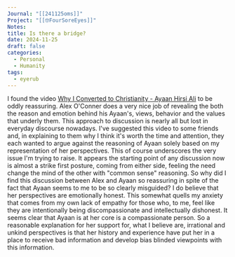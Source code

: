 ```yaml
---
Journal: "[[241125oms]]"
Project: "[[🤓FourSoreEyes]]"
Notes: 
title: Is there a bridge?
date: 2024-11-25
draft: false
categories:
  - Personal
  - Humanity
tags:
  - eyerub
---
```

I found the video [Why I Converted to Christianity - Ayaan Hirsi Ali](https://www.youtube.com/watch?v=rEXymLAqqIs) to be oddly reassuring. Alex O'Conner does a very nice job of revealing the both the reason and emotion behind his Ayaan's, views, behavior and the values that underly them. This approach to discussion is nearly all but lost in everyday discourse nowadays.  I've suggested this video to some friends and,  in explaining to them why I think it's worth the time and attention, they each wanted to argue against the reasoning of Ayaan solely based on my representation of her perspectives. This of course underscores the very issue I'm trying to raise. It appears the starting point of any discussion now is almost a strike first posture, coming from either side, feeling the need change the mind of the other with "common sense" reasoning. So why did I find this discussion between Alex and Ayaan so reassuring in spite of the fact that Ayaan seems to me to be so clearly misguided? I do believe that her perspectives are emotionally honest. This somewhat quells my anxiety that comes from my own lack of empathy for those who, to me, feel like they are intentionally being discompassionate and intellectually dishonest. It seems clear that Ayaan is at her core is a compassionate person. So a reasonable explanation for her support for, what I believe are, irrational and unkind perspectives is that her history and experience have put her in a place to receive bad information and develop bias blinded viewpoints with this information.  

